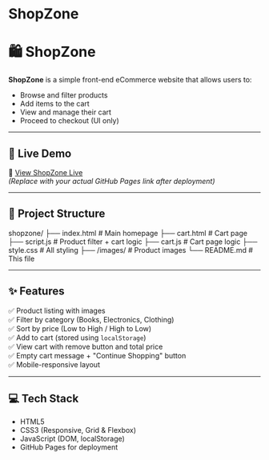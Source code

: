 # ShopZone
# 🛍️ ShopZone

**ShopZone** is a simple front-end eCommerce website that allows users to:
- Browse and filter products
- Add items to the cart
- View and manage their cart
- Proceed to checkout (UI only)

---

## 🚀 Live Demo
🔗 [View ShopZone Live](https://your-username.github.io/shopzone/)  
*(Replace with your actual GitHub Pages link after deployment)*

---

## 📁 Project Structure

shopzone/
├── index.html # Main homepage
├── cart.html # Cart page
├── script.js # Product filter + cart logic
├── cart.js # Cart page logic
├── style.css # All styling
├── /images/ # Product images
└── README.md # This file


---

## ✨ Features

✅ Product listing with images  
✅ Filter by category (Books, Electronics, Clothing)  
✅ Sort by price (Low to High / High to Low)  
✅ Add to cart (stored using `localStorage`)  
✅ View cart with remove button and total price  
✅ Empty cart message + "Continue Shopping" button  
✅ Mobile-responsive layout  

---

## 💻 Tech Stack

- HTML5
- CSS3 (Responsive, Grid & Flexbox)
- JavaScript (DOM, localStorage)
- GitHub Pages for deployment

